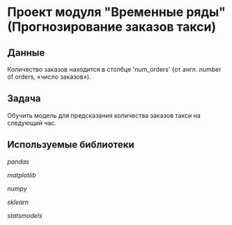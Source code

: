 # Проект модуля "Временные ряды" (Прогнозирование заказов такси)


## Данные

Количество заказов находится в столбце 'num_orders' (от англ. number of orders, «число заказов»).

## Задача

Обучить модель для предсказания количества заказов такси на следующий час.

## Используемые библиотеки
*pandas*

*matplotlib*

*numpy*

*sklearn*

*statsmodels*
